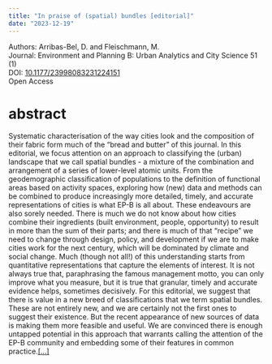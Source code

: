 ```yaml
---
title: "In praise of (spatial) bundles [editorial]"
date: "2023-12-19"
---
```


<span class="pygment">Authors:</span> Arribas-Bel, D. and Fleischmann, M.<br>
<span class="pygment">Journal:</span> Environment and Planning B: Urban Analytics and City Science 51 (1)<br>
<span class="pygment">DOI:</span> [10.1177/23998083231224151](https://doi.org/10.1177/23998083231224151)<br>
<span class="pygment">Open Access</span>

# abstract

Systematic characterisation of the way cities look and the composition of their fabric form much of the “bread and butter” of this journal. In this editorial, we focus attention on an approach to classifying the (urban) landscape that we call spatial bundles - a mixture of the combination and arrangement of a series of lower-level atomic units. From the geodemographic classification of populations to the definition of functional areas based on activity spaces, exploring how (new) data and methods can be combined to produce increasingly more detailed, timely, and accurate representations of cities is what EP-B is all about. These endeavours are also sorely needed. There is much we do not know about how cities combine their ingredients (built environment, people, opportunity) to result in more than the sum of their parts; and there is much of that “recipe” we need to change through design, policy, and development if we are to make cities work for the next century, which will be dominated by climate and social change. Much (though not all!) of this understanding starts from quantitative representations that capture the elements of interest. It is not always true that, paraphrasing the famous management motto, you can only improve what you measure, but it is true that granular, timely and accurate evidence helps, sometimes decisively. For this editorial, we suggest that there is value in a new breed of classifications that we term spatial bundles. These are not entirely new, and we are certainly not the first ones to suggest their existence. But the recent appearance of new sources of data is making them more feasible and useful. We are convinced there is enough untapped potential in this approach that warrants calling the attention of the EP-B community and embedding some of their features in common practice.[[...]](https://doi.org/10.1177/23998083231224151)


